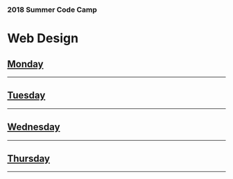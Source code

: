### 2018 Summer Code Camp
# Web Design

## [Monday](pages/monday.md)

***

## [Tuesday](pages/tuesday.md)

***

## [Wednesday](pages/wednesday.md)

***

## [Thursday](pages/thursday.md)

***
